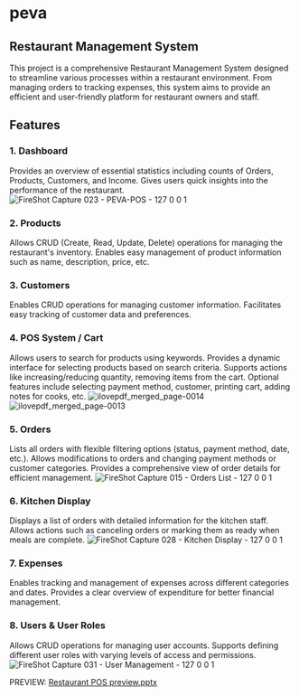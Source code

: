 # peva
## Restaurant Management System
This project is a comprehensive Restaurant Management System designed to streamline various processes within a restaurant environment. From managing orders to tracking expenses, this system aims to provide an efficient and user-friendly platform for restaurant owners and staff.

## Features

### 1. Dashboard
Provides an overview of essential statistics including counts of Orders, Products, Customers, and Income.
Gives users quick insights into the performance of the restaurant.
![FireShot Capture 023 - PEVA-POS - 127 0 0 1](https://github.com/n495t4r/Restaurant-POS/assets/26253326/627006bd-c035-47e4-8760-83ddbd8403d4)

### 2. Products
Allows CRUD (Create, Read, Update, Delete) operations for managing the restaurant's inventory.
Enables easy management of product information such as name, description, price, etc.

### 3. Customers
Enables CRUD operations for managing customer information.
Facilitates easy tracking of customer data and preferences.

### 4. POS System / Cart
Allows users to search for products using keywords.
Provides a dynamic interface for selecting products based on search criteria.
Supports actions like increasing/reducing quantity, removing items from the cart.
Optional features include selecting payment method, customer, printing cart, adding notes for cooks, etc.
![ilovepdf_merged_page-0014](https://github.com/n495t4r/peva/assets/26253326/31818e1f-890f-4dba-80e7-65b61e76e36d)
![ilovepdf_merged_page-0013](https://github.com/n495t4r/peva/assets/26253326/11aa7d51-3671-4e79-8dd6-d008fc2012d3)

### 5. Orders
Lists all orders with flexible filtering options (status, payment method, date, etc.).
Allows modifications to orders and changing payment methods or customer categories.
Provides a comprehensive view of order details for efficient management.
![FireShot Capture 015 - Orders List - 127 0 0 1](https://github.com/n495t4r/peva/assets/26253326/0c524edf-b651-4b97-8cd6-03c2c5529cb6)

### 6. Kitchen Display
Displays a list of orders with detailed information for the kitchen staff.
Allows actions such as canceling orders or marking them as ready when meals are complete.
![FireShot Capture 028 - Kitchen Display - 127 0 0 1](https://github.com/n495t4r/Restaurant-POS/assets/26253326/1dcc4d0a-17bd-403b-a2d5-08da1bcee220)

### 7. Expenses
Enables tracking and management of expenses across different categories and dates.
Provides a clear overview of expenditure for better financial management.

### 8. Users & User Roles
Allows CRUD operations for managing user accounts.
Supports defining different user roles with varying levels of access and permissions.
![FireShot Capture 031 - User Management - 127 0 0 1](https://github.com/n495t4r/Restaurant-POS/assets/26253326/80a41ec9-6928-4e32-8c5d-6cceae352e8a)


PREVIEW:
[Restaurant POS preview.pptx](https://github.com/n495t4r/Restaurant-POS/files/14398184/Restaurant.POS.preview.pptx)

